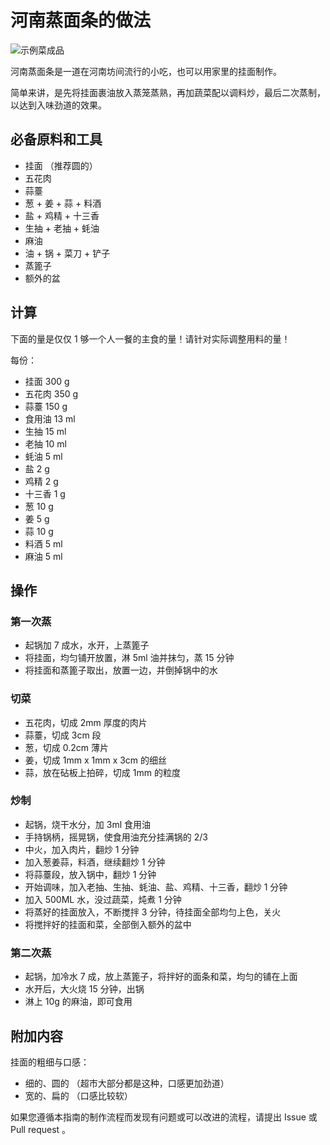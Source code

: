 
# 河南蒸面条的做法

![示例菜成品](./河南蒸面条.png)

河南蒸面条是一道在河南坊间流行的小吃，也可以用家里的挂面制作。

简单来讲，是先将挂面裹油放入蒸笼蒸熟，再加蔬菜配以调料炒，最后二次蒸制，以达到入味劲道的效果。

## 必备原料和工具

- 挂面 （推荐圆的）
- 五花肉
- 蒜薹
- 葱 + 姜 + 蒜 + 料酒
- 盐 + 鸡精 + 十三香
- 生抽 + 老抽 + 蚝油
- 麻油
- 油 + 锅 + 菜刀 + 铲子
- 蒸篦子
- 额外的盆

## 计算

下面的量是仅仅 1 够一个人一餐的主食的量！请针对实际调整用料的量！

每份：

- 挂面 300 g
- 五花肉 350 g
- 蒜薹 150 g
- 食用油 13 ml
- 生抽 15 ml
- 老抽 10 ml
- 蚝油 5 ml
- 盐 2 g
- 鸡精 2 g
- 十三香 1 g
- 葱 10 g
- 姜 5 g
- 蒜 10 g
- 料酒 5 ml
- 麻油 5 ml

## 操作

### 第一次蒸

- 起锅加 7 成水，水开，上蒸篦子
- 将挂面，均匀铺开放置，淋 5ml 油并抹匀，蒸 15 分钟
- 将挂面和蒸篦子取出，放置一边，并倒掉锅中的水

### 切菜

- 五花肉，切成 2mm 厚度的肉片
- 蒜薹，切成 3cm 段
- 葱，切成 0.2cm 薄片
- 姜，切成 1mm x 1mm x 3cm 的细丝
- 蒜，放在砧板上拍碎，切成 1mm 的粒度

### 炒制

- 起锅，烧干水分，加 3ml 食用油
- 手持锅柄，摇晃锅，使食用油充分挂满锅的 2/3
- 中火，加入肉片，翻炒 1 分钟
- 加入葱姜蒜，料酒，继续翻炒 1 分钟
- 将蒜薹段，放入锅中，翻炒 1 分钟
- 开始调味，加入老抽、生抽、蚝油、盐、鸡精、十三香，翻炒 1 分钟
- 加入 500ML 水，没过蔬菜，炖煮 1 分钟
- 将蒸好的挂面放入，不断搅拌 3 分钟，待挂面全部均匀上色，关火
- 将搅拌好的挂面和菜，全部倒入额外的盆中

### 第二次蒸

- 起锅，加冷水 7 成，放上蒸篦子，将拌好的面条和菜，均匀的铺在上面
- 水开后，大火烧 15 分钟，出锅
- 淋上 10g 的麻油，即可食用

## 附加内容

挂面的粗细与口感：

- 细的、圆的 （超市大部分都是这种，口感更加劲道）
- 宽的、扁的 （口感比较软）

如果您遵循本指南的制作流程而发现有问题或可以改进的流程，请提出 Issue 或 Pull request 。
